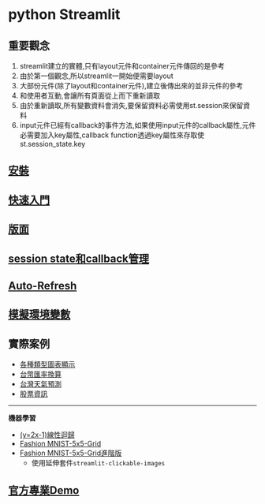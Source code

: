# python Streamlit
## 重要觀念
1. streamlit建立的實體,只有layout元件和container元件傳回的是參考
2. 由於第一個觀念,所以streamlit一開始便需要layout
3. 大部份元件(除了layout和container元件),建立後傳出來的並非元件的參考
4. 和使用者互動,會讓所有頁面從上而下重新讀取
5. 由於重新讀取,所有變數資料會消失,要保留資料必需使用st.session來保留資料
6. input元件已經有callback的事件方法,如果使用input元件的callback屬性,元件必需要加入key屬性,callback function透過key屬性來存取使st.session_state.key

## [安裝](./安裝和執行)
## [快速入門](./快速入門/)
## [版面](./版面)
## [session state和callback管理](./session_state_manager)
## [Auto-Refresh](./autorefresh)
## [模擬環境變數](./模擬環境變數)
## 實際案例
- [各種類型圖表顯示](./實際案例/student_scores/)
- [台幣匯率換算](./實際案例/exchange_rate/)
- [台灣天氣預測](./實際案例/taiwan_weather/)
- [股票資訊](./實際案例/finance/)
---
**機器學習**
- [(y=2x-1)線性迴歸](./實際案例/tensorflow1/)
- [Fashion MNIST-5x5-Grid](./實際案例/tensorflow3/)
- [Fashion MNIST-5x5-Grid進階版](./實際案例/tensorflow4/)
	- 使用延伸套件`‌streamlit-clickable-images`
## [官方專業Demo](https://github.com/streamlit)